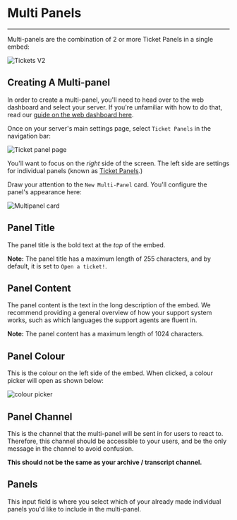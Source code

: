 # Multi Panels
---

Multi-panels are the combination of 2 or more Ticket Panels in a single embed:

<img src="/example/multipanel_example.webp" alt="Tickets V2" aling="middle"></img>

## Creating A Multi-panel
In order to create a multi-panel, you'll need to head over to the web dashboard and select your server. If you're unfamiliar with how to do that, read our [guide on the web dashboard here](../setup/dashboard.md).

Once on your server's main settings page, select `Ticket Panels` in the navigation bar:

<img src="/example/panels_navbar.webp" alt="Ticket panel page" aling="middle"></img>

You'll want to focus on the *right* side of the screen. The left side are settings for individual panels (known as [Ticket Panels](../dashboard/reaction-panels.md).)

Draw your attention to the `New Multi-Panel` card. You'll configure the panel's appearance here:

<img src="/example/multipanel_card.webp" alt="Multipanel card" aling="middle"></img>

## Panel Title
The panel title is the bold text at the _top_ of the embed.

**Note:** The panel title has a maximum length of 255 characters, and by default, it is set to `Open a ticket!`.

## Panel Content
The panel content is the text in the long description of the embed. We recommend providing a general overview of how your support system works, such as which languages the support agents are fluent in.

**Note:** The panel content has a maximum length of 1024 characters.

## Panel Colour
This is the colour on the left side of the embed. When clicked, a colour picker will open as shown below:

<img src="/example/colour_picker.webp" alt="colour picker"  aling="middle"></img>

## Panel Channel
This is the channel that the multi-panel will be sent in for users to react to. Therefore, this channel should be accessible to your users, and be the only message in the channel to avoid confusion.

**This should not be the same as your archive / transcript channel.**

## Panels
This input field is where you select which of your already made individual panels you'd like to include in the multi-panel.